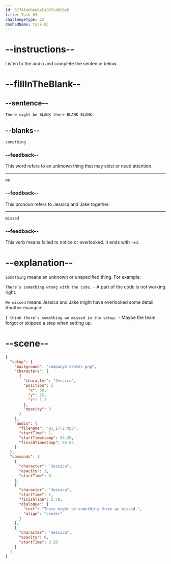 ```yaml
---
id: 67f4fa0b6e6451067cd096e6
title: Task 83
challengeType: 22
dashedName: task-83
---
```


<!-- (audio) Jessica: There might be something there we missed. -->

# --instructions--

Listen to the audio and complete the sentence below. 

# --fillInTheBlank--

## --sentence--

`There might be BLANK there BLANK BLANK.`

## --blanks--

`something`

### --feedback--

This word refers to an unknown thing that may exist or need attention.

---

`we`

### --feedback--

This pronoun refers to Jessica and Jake together.

---

`missed`

### --feedback--

This verb means failed to notice or overlooked. It ends with `-ed`.

# --explanation--

`Something` means an unknown or unspecified thing. For example:

`There's something wrong with the code.` - A part of the code is not working right.

`We missed` means Jessica and Jake might have overlooked some detail. Another example:

`I think there's something we missed in the setup.` - Maybe the team forgot or skipped a step when setting up.

# --scene--

```json
{
  "setup": {
    "background": "company2-center.png",
    "characters": [
      {
        "character": "Jessica",
        "position": {
          "x": 50,
          "y": 15,
          "z": 1.2
        },
        "opacity": 0
      }
    ],
    "audio": {
      "filename": "B1_17-2.mp3",
      "startTime": 1,
      "startTimestamp": 53.26,
      "finishTimestamp": 55.04
    }
  },
  "commands": [
    {
      "character": "Jessica",
      "opacity": 1,
      "startTime": 0
    },
    {
      "character": "Jessica",
      "startTime": 1,
      "finishTime": 2.78,
      "dialogue": {
        "text": "There might be something there we missed.",
        "align": "center"
      }
    },
    {
      "character": "Jessica",
      "opacity": 0,
      "startTime": 3.28
    }
  ]
}
```
